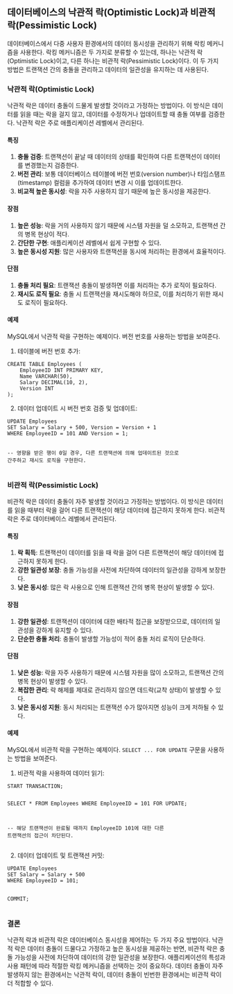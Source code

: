 <h2 id="데이터베이스의-낙관적-락optimistic-lock과-비관적-락pessimistic-lock">데이터베이스의 낙관적 락(Optimistic Lock)과 비관적 락(Pessimistic Lock)</h2>
<p>데이터베이스에서 다중 사용자 환경에서의 데이터 동시성을 관리하기 위해 락킹 메커니즘을 사용한다. 락킹 메커니즘은 두 가지로 분류할 수 있는데, 하나는 낙관적 락(Optimistic Lock)이고, 다른 하나는 비관적 락(Pessimistic Lock)이다. 이 두 가지 방법은 트랜잭션 간의 충돌을 관리하고 데이터의 일관성을 유지하는 데 사용된다.</p>
<h3 id="낙관적-락optimistic-lock">낙관적 락(Optimistic Lock)</h3>
<p>낙관적 락은 데이터 충돌이 드물게 발생할 것이라고 가정하는 방법이다. 이 방식은 데이터를 읽을 때는 락을 걸지 않고, 데이터를 수정하거나 업데이트할 때 충돌 여부를 검증한다. 낙관적 락은 주로 애플리케이션 레벨에서 관리된다.</p>
<h4 id="특징">특징</h4>
<ol>
<li><strong>충돌 검증</strong>: 트랜잭션이 끝날 때 데이터의 상태를 확인하여 다른 트랜잭션이 데이터를 변경했는지 검증한다.</li>
<li><strong>버전 관리</strong>: 보통 데이터베이스 테이블에 버전 번호(version number)나 타임스탬프(timestamp) 컬럼을 추가하여 데이터 변경 시 이를 업데이트한다.</li>
<li><strong>비교적 높은 동시성</strong>: 락을 자주 사용하지 않기 때문에 높은 동시성을 제공한다.</li>
</ol>
<h4 id="장점">장점</h4>
<ol>
<li><strong>높은 성능</strong>: 락을 거의 사용하지 않기 때문에 시스템 자원을 덜 소모하고, 트랜잭션 간의 병목 현상이 적다.</li>
<li><strong>간단한 구현</strong>: 애플리케이션 레벨에서 쉽게 구현할 수 있다.</li>
<li><strong>높은 동시성 지원</strong>: 많은 사용자와 트랜잭션을 동시에 처리하는 환경에서 효율적이다.</li>
</ol>
<h4 id="단점">단점</h4>
<ol>
<li><strong>충돌 처리 필요</strong>: 트랜잭션 충돌이 발생하면 이를 처리하는 추가 로직이 필요하다.</li>
<li><strong>재시도 로직 필요</strong>: 충돌 시 트랜잭션을 재시도해야 하므로, 이를 처리하기 위한 재시도 로직이 필요하다.</li>
</ol>
<h4 id="예제">예제</h4>
<p>MySQL에서 낙관적 락을 구현하는 예제이다. 버전 번호를 사용하는 방법을 보여준다.</p>
<ol>
<li>테이블에 버전 번호 추가:</li>
</ol>
<pre><code class="language-sql">CREATE TABLE Employees (
    EmployeeID INT PRIMARY KEY,
    Name VARCHAR(50),
    Salary DECIMAL(10, 2),
    Version INT
);</code></pre>
<ol start="2">
<li>데이터 업데이트 시 버전 번호 검증 및 업데이트:</li>
</ol>
<pre><code class="language-sql">UPDATE Employees
SET Salary = Salary + 500, Version = Version + 1
WHERE EmployeeID = 101 AND Version = 1;

-- 영향을 받은 행이 0일 경우, 다른 트랜잭션에 의해 업데이트된 것으로 간주하고 재시도 로직을 구현한다.</code></pre>
<h3 id="비관적-락pessimistic-lock">비관적 락(Pessimistic Lock)</h3>
<p>비관적 락은 데이터 충돌이 자주 발생할 것이라고 가정하는 방법이다. 이 방식은 데이터를 읽을 때부터 락을 걸어 다른 트랜잭션이 해당 데이터에 접근하지 못하게 한다. 비관적 락은 주로 데이터베이스 레벨에서 관리된다.</p>
<h4 id="특징-1">특징</h4>
<ol>
<li><strong>락 획득</strong>: 트랜잭션이 데이터를 읽을 때 락을 걸어 다른 트랜잭션이 해당 데이터에 접근하지 못하게 한다.</li>
<li><strong>강한 일관성 보장</strong>: 충돌 가능성을 사전에 차단하여 데이터의 일관성을 강하게 보장한다.</li>
<li><strong>낮은 동시성</strong>: 많은 락 사용으로 인해 트랜잭션 간의 병목 현상이 발생할 수 있다.</li>
</ol>
<h4 id="장점-1">장점</h4>
<ol>
<li><strong>강한 일관성</strong>: 트랜잭션이 데이터에 대한 배타적 접근을 보장받으므로, 데이터의 일관성을 강하게 유지할 수 있다.</li>
<li><strong>단순한 충돌 처리</strong>: 충돌이 발생할 가능성이 적어 충돌 처리 로직이 단순하다.</li>
</ol>
<h4 id="단점-1">단점</h4>
<ol>
<li><strong>낮은 성능</strong>: 락을 자주 사용하기 때문에 시스템 자원을 많이 소모하고, 트랜잭션 간의 병목 현상이 발생할 수 있다.</li>
<li><strong>복잡한 관리</strong>: 락 해제를 제대로 관리하지 않으면 데드락(교착 상태)이 발생할 수 있다.</li>
<li><strong>낮은 동시성 지원</strong>: 동시 처리되는 트랜잭션 수가 많아지면 성능이 크게 저하될 수 있다.</li>
</ol>
<h4 id="예제-1">예제</h4>
<p>MySQL에서 비관적 락을 구현하는 예제이다. <code>SELECT ... FOR UPDATE</code> 구문을 사용하는 방법을 보여준다.</p>
<ol>
<li>비관적 락을 사용하여 데이터 읽기:</li>
</ol>
<pre><code class="language-sql">START TRANSACTION;

SELECT * FROM Employees
WHERE EmployeeID = 101
FOR UPDATE;

-- 해당 트랜잭션이 완료될 때까지 EmployeeID 101에 대한 다른 트랜잭션의 접근이 차단된다.</code></pre>
<ol start="2">
<li>데이터 업데이트 및 트랜잭션 커밋:</li>
</ol>
<pre><code class="language-sql">UPDATE Employees
SET Salary = Salary + 500
WHERE EmployeeID = 101;

COMMIT;</code></pre>
<h3 id="결론">결론</h3>
<p>낙관적 락과 비관적 락은 데이터베이스 동시성을 제어하는 두 가지 주요 방법이다. 낙관적 락은 데이터 충돌이 드물다고 가정하고 높은 동시성을 제공하는 반면, 비관적 락은 충돌 가능성을 사전에 차단하여 데이터의 강한 일관성을 보장한다. 애플리케이션의 특성과 사용 패턴에 따라 적절한 락킹 메커니즘을 선택하는 것이 중요하다. 데이터 충돌이 자주 발생하지 않는 환경에서는 낙관적 락이, 데이터 충돌이 빈번한 환경에서는 비관적 락이 더 적합할 수 있다.</p>